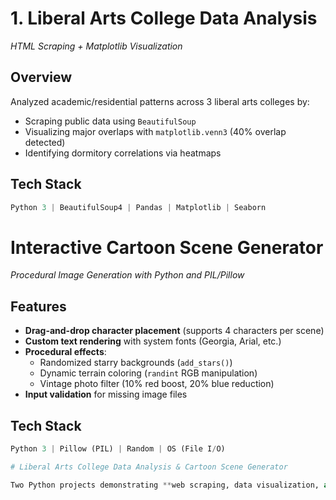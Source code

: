 # 1. Liberal Arts College Data Analysis  
*HTML Scraping + Matplotlib Visualization*  

## Overview  
Analyzed academic/residential patterns across 3 liberal arts colleges by:  
- Scraping public data using `BeautifulSoup`  
- Visualizing major overlaps with `matplotlib.venn3` (40% overlap detected)  
- Identifying dormitory correlations via heatmaps  

## Tech Stack  
```python
Python 3 | BeautifulSoup4 | Pandas | Matplotlib | Seaborn
```


# Interactive Cartoon Scene Generator  
*Procedural Image Generation with Python and PIL/Pillow*  


## Features  
- **Drag-and-drop character placement** (supports 4 characters per scene)  
- **Custom text rendering** with system fonts (Georgia, Arial, etc.)  
- **Procedural effects**:  
  - Randomized starry backgrounds (`add_stars()`)  
  - Dynamic terrain coloring (`randint` RGB manipulation)  
  - Vintage photo filter (10% red boost, 20% blue reduction)  
- **Input validation** for missing image files  

## Tech Stack  
```python
Python 3 | Pillow (PIL) | Random | OS (File I/O)

# Liberal Arts College Data Analysis & Cartoon Scene Generator

Two Python projects demonstrating **web scraping, data visualization, and procedural image generation**.

